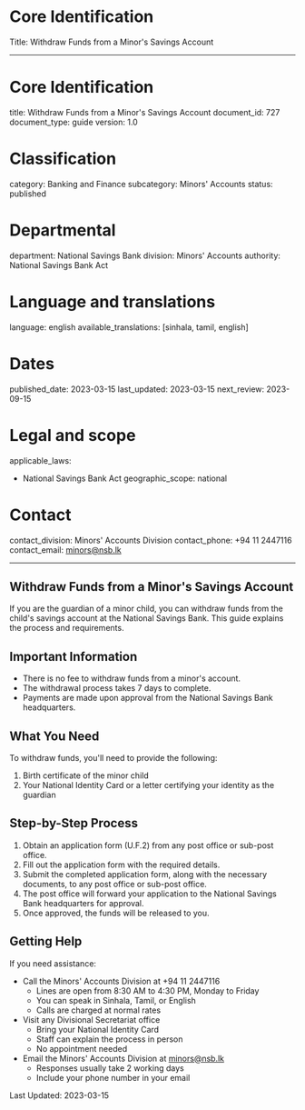 # Core Identification
Title: Withdraw Funds from a Minor's Savings Account

---
# Core Identification
title: Withdraw Funds from a Minor's Savings Account
document_id: 727
document_type: guide
version: 1.0

# Classification
category: Banking and Finance
subcategory: Minors' Accounts
status: published

# Departmental
department: National Savings Bank
division: Minors' Accounts
authority: National Savings Bank Act

# Language and translations
language: english
available_translations: [sinhala, tamil, english]

# Dates
published_date: 2023-03-15
last_updated: 2023-03-15
next_review: 2023-09-15

# Legal and scope
applicable_laws:
 - National Savings Bank Act
geographic_scope: national

# Contact
contact_division: Minors' Accounts Division
contact_phone: +94 11 2447116
contact_email: minors@nsb.lk

---

## Withdraw Funds from a Minor's Savings Account

If you are the guardian of a minor child, you can withdraw funds from the child's savings account at the National Savings Bank. This guide explains the process and requirements.

## Important Information

- There is no fee to withdraw funds from a minor's account.
- The withdrawal process takes 7 days to complete.
- Payments are made upon approval from the National Savings Bank headquarters.

## What You Need

To withdraw funds, you'll need to provide the following:

1. Birth certificate of the minor child
2. Your National Identity Card or a letter certifying your identity as the guardian

## Step-by-Step Process

1. Obtain an application form (U.F.2) from any post office or sub-post office.
2. Fill out the application form with the required details.
3. Submit the completed application form, along with the necessary documents, to any post office or sub-post office.
4. The post office will forward your application to the National Savings Bank headquarters for approval.
5. Once approved, the funds will be released to you.

## Getting Help

If you need assistance:

- Call the Minors' Accounts Division at +94 11 2447116
    - Lines are open from 8:30 AM to 4:30 PM, Monday to Friday
    - You can speak in Sinhala, Tamil, or English
    - Calls are charged at normal rates
- Visit any Divisional Secretariat office
    - Bring your National Identity Card
    - Staff can explain the process in person
    - No appointment needed
- Email the Minors' Accounts Division at minors@nsb.lk
    - Responses usually take 2 working days
    - Include your phone number in your email

Last Updated: 2023-03-15